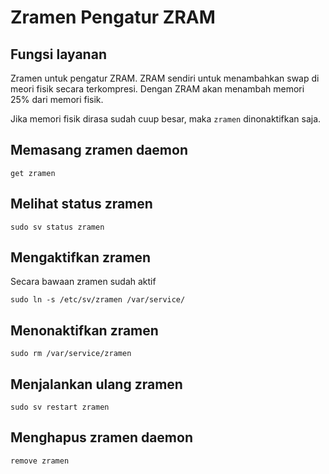 # Zramen Pengatur ZRAM

## Fungsi layanan

Zramen untuk pengatur ZRAM. ZRAM sendiri untuk menambahkan swap di meori fisik secara terkompresi. Dengan ZRAM akan menambah memori 25% dari memori fisik.

Jika memori fisik dirasa sudah cuup besar, maka `zramen` dinonaktifkan saja.

## Memasang zramen daemon

```shell
get zramen
```

## Melihat status zramen

```shell
sudo sv status zramen
```

## Mengaktifkan zramen

Secara bawaan zramen sudah aktif

```shell
sudo ln -s /etc/sv/zramen /var/service/
```

## Menonaktifkan zramen

```shell
sudo rm /var/service/zramen
```

## Menjalankan ulang zramen

```shell
sudo sv restart zramen
```

## Menghapus zramen daemon

```shell
remove zramen
```
